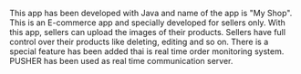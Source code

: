 This app has been developed with Java and name of the app is "My Shop". This is an E-commerce app and specially developed for sellers only. With this app, sellers can upload the images of their products. Sellers have full control over their products like deleting, editing and so on. There is a special feature has been added thai is real time order monitoring system. PUSHER has been used as real time communication server. 
